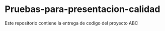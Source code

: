 # Pruebas-para-presentacion-calidad
Este repositorio contiene la entrega de codigo del proyecto ABC
